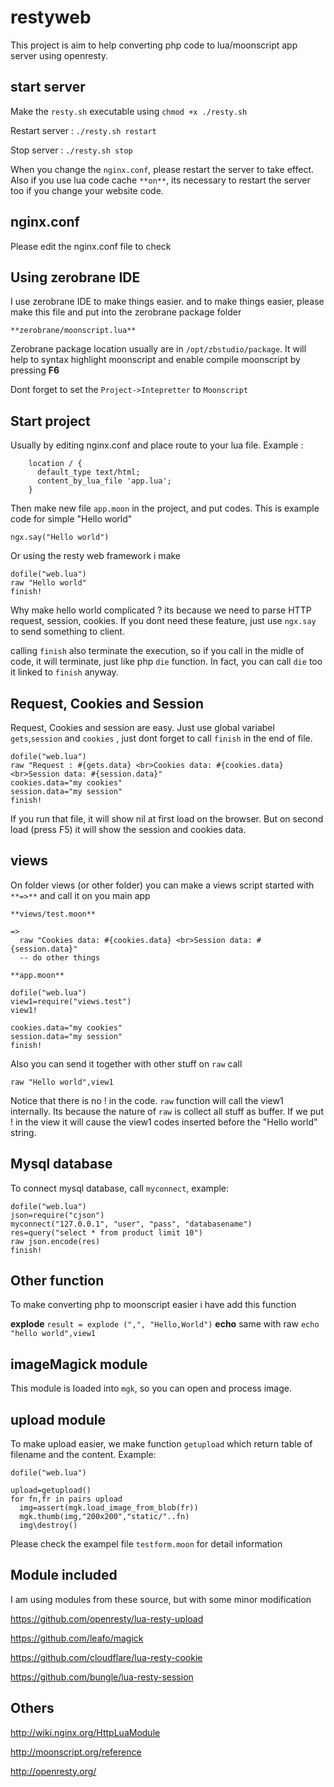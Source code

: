 # restyweb
This project is aim to help converting php code to lua/moonscript app server using openresty.

## start server
Make the `resty.sh` executable using `chmod +x ./resty.sh`

Restart server : `./resty.sh restart`

Stop server : `./resty.sh stop`


When you change the `nginx.conf`, please restart the server to take effect. Also if you use lua code cache `**on**`, its necessary to restart the server too if you change your website code.

## nginx.conf
Please edit the nginx.conf file to check

## Using zerobrane IDE
I use zerobrane IDE to make things easier. and to make things easier, please make this file and put into the zerobrane package folder

`**zerobrane/moonscript.lua**`

Zerobrane package location usually are in `/opt/zbstudio/package`. It will help to syntax highlight moonscript and enable compile moonscript by pressing **F6**

Dont forget to set the `Project->Intepretter` to `Moonscript`

## Start project
Usually by editing nginx.conf and place route to your lua file. Example :

```
    location / {
      default_type text/html;
      content_by_lua_file 'app.lua';
    }
```

Then make new file `app.moon` in the project, and put codes. This is example code for simple "Hello world"

```
ngx.say("Hello world")
```

Or using the resty web framework i make

```
dofile("web.lua")
raw "Hello world"
finish!
```

Why make hello world complicated ? its because we need to parse HTTP request, session, cookies. If you dont need these feature, just use `ngx.say` to send something to client.

calling `finish` also terminate the execution, so if you call in the midle of code, it will terminate, just like php `die` function. In fact, you can call `die` too it linked to `finish` anyway.

## Request, Cookies and Session
Request, Cookies and session are easy. Just use global variabel `gets`,`session` and `cookies` , just dont forget to call `finish` in the end of file.

```
dofile("web.lua")
raw "Request : #{gets.data} <br>Cookies data: #{cookies.data} <br>Session data: #{session.data}"
cookies.data="my cookies"
session.data="my session"
finish!
```

If you run that file, it will show nil at first load on the browser. But on second load (press F5) it will show the session and cookies data.

## views
On folder views (or other folder) you can make a views script started with `**=>**` and call it on you main app

`**views/test.moon**`
```
=>
  raw "Cookies data: #{cookies.data} <br>Session data: #{session.data}"
  -- do other things	
```

`**app.moon**`
```
dofile("web.lua")
view1=require("views.test")
view1!

cookies.data="my cookies"
session.data="my session"
finish!
```

Also you can send it together with other stuff on `raw` call

```
raw "Hello world",view1
```

Notice that there is no ! in the code. `raw` function will call the view1 internally. Its because the nature of `raw` is collect all stuff as buffer. 
If we put ! in the view it will cause the view1 codes inserted before the "Hello world" string.

## Mysql database
To connect mysql database, call `myconnect`, example:

```
dofile("web.lua")
json=require("cjson")
myconnect("127.0.0.1", "user", "pass", "databasename")
res=query("select * from product limit 10")
raw json.encode(res)
finish!
```

## Other function
To make converting php to moonscript easier i have add this function

**explode**
`result = explode (",", "Hello,World")`
**echo** same with raw `echo "hello world",view1`


## imageMagick module
This module is loaded into `mgk`, so you can open and process image.

## upload module
To make upload easier, we make function `getupload` which return table of filename and the content. Example:

```
dofile("web.lua")

upload=getupload()
for fn,fr in pairs upload
  img=assert(mgk.load_image_from_blob(fr))
  mgk.thumb(img,"200x200","static/"..fn)
  img\destroy() 
```

Please check the exampel file `testform.moon` for detail information

## Module included
I am using modules from these source, but with some minor modification

https://github.com/openresty/lua-resty-upload

https://github.com/leafo/magick

https://github.com/cloudflare/lua-resty-cookie

https://github.com/bungle/lua-resty-session

## Others
http://wiki.nginx.org/HttpLuaModule

http://moonscript.org/reference

http://openresty.org/
